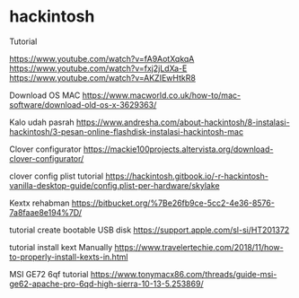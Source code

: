 # hackintosh

Tutorial

https://www.youtube.com/watch?v=fA9AotXqkqA
https://www.youtube.com/watch?v=fxj2jLdXa-E
https://www.youtube.com/watch?v=AKZIEwHtkR8

Download OS MAC
https://www.macworld.co.uk/how-to/mac-software/download-old-os-x-3629363/

Kalo udah pasrah
https://www.andresha.com/about-hackintosh/8-instalasi-hackintosh/3-pesan-online-flashdisk-instalasi-hackintosh-mac



Clover configurator
https://mackie100projects.altervista.org/download-clover-configurator/

clover config plist tutorial
https://hackintosh.gitbook.io/-r-hackintosh-vanilla-desktop-guide/config.plist-per-hardware/skylake

Kextx rehabman
https://bitbucket.org/%7Be26fb9ce-5cc2-4e36-8576-7a8faae8e194%7D/


tutorial create bootable USB disk
https://support.apple.com/sl-si/HT201372

tutorial install kext Manually
https://www.travelertechie.com/2018/11/how-to-properly-install-kexts-in.html


MSI GE72 6qf tutorial
https://www.tonymacx86.com/threads/guide-msi-ge62-apache-pro-6qd-high-sierra-10-13-5.253869/
